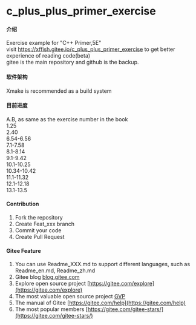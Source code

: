 # c_plus_plus_primer_exercise

#### 介绍
Exercise example for "C++ Primer,5E"<br/>
visit https://xffish.gitee.io/c_plus_plus_primer_exercise to get better experience of reading code(beta)<br/>
gitee is the main repository and github is the backup.

#### 软件架构
Xmake is recommended  as a build system


#### 目前进度
A.B, as same as the exercise number in the book<br/>
1.25<br/>
2.40<br/>
6.54-6.56<br/>
7.1-7.58<br/>
8.1-8.14<br/>
9.1-9.42<br/>
10.1-10.25<br/>
10.34-10.42<br/>
11.1-11.32<br/>
12.1-12.18<br/>
13.1-13.5<br/>

#### Contribution

1.  Fork the repository
2.  Create Feat_xxx branch
3.  Commit your code
4.  Create Pull Request


#### Gitee Feature

1.  You can use Readme\_XXX.md to support different languages, such as Readme\_en.md, Readme\_zh.md
2.  Gitee blog [blog.gitee.com](https://blog.gitee.com)
3.  Explore open source project [https://gitee.com/explore](https://gitee.com/explore)
4.  The most valuable open source project [GVP](https://gitee.com/gvp)
5.  The manual of Gitee [https://gitee.com/help](https://gitee.com/help)
6.  The most popular members  [https://gitee.com/gitee-stars/](https://gitee.com/gitee-stars/)
